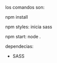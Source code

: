 los comandos son:

npm install

  npm styles: inicia sass
  
  npm start: node .

  
dependecias:

  - SASS
